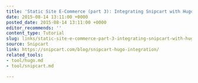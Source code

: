 ```yaml
---
title: 'Static Site E-Commerce (part 3): Integrating Snipcart with Hugo'
date: 2015-08-14 13:11:00 +0000
posted_date: 2015-08-14 13:11:00 +0000
editor_recommends: ''
content_type: Tutorial
slug: links/static-site-e-commerce-part-3-integrating-snipcart-with-hugo
source: Snipcart
link: https://snipcart.com/blog/snipcart-hugo-integration/
related_tools:
- tool/hugo.md
- tool/snipcart.md

---
```

